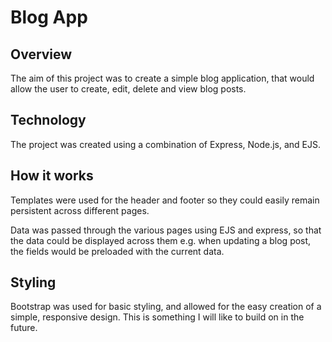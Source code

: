 # Blog App

## Overview
The aim of this project was to create a simple blog application, that would allow the user to create, edit, delete and view blog posts.

## Technology

The project was created using a combination of Express, Node.js, and EJS.

## How it works

Templates were used for the header and footer so they could easily remain persistent across different pages.

Data was passed through the various pages using EJS and express, so that the data could be displayed across them e.g. when updating a blog post, the fields would be preloaded with the current data.

## Styling

Bootstrap was used for basic styling, and allowed for the easy creation of a simple, responsive design. This is something I will like to build on in the future.
